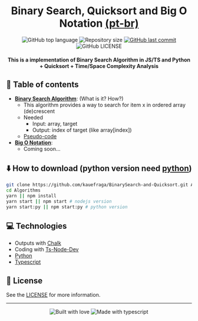 <h1 align="center">
  Binary Search, Quicksort and Big O Notation
  <a href="https://github.com/kauefraga/BinarySearch-and-Quicksort/tree/main/pt-br"
  >
    (pt-br)
  </a>
</h1>

<p align="center">
  <img
    alt="GitHub top language"
    src="https://img.shields.io/github/languages/top/kauefraga/BinarySearch-and-Quicksort.svg"
  />
  <img
    alt="Repository size"
    src="https://img.shields.io/github/repo-size/kauefraga/BinarySearch-and-Quicksort.svg"
  />
  <a href="https://github.com/kauefraga/BinarySearch-and-Quicksort/commits/main">
    <img
      alt="GitHub last commit"
      src="https://img.shields.io/github/last-commit/kauefraga/BinarySearch-and-Quicksort.svg"
    />
  </a>
  <img
    alt="GitHub LICENSE"
    src="https://img.shields.io/github/license/kauefraga/BinarySearch-and-Quicksort.svg"
  />
</p>

<h4 align="center">This is a implementation of Binary Search Algorithm in JS/TS and Python + Quicksort + Time/Space Complexity Analysis</h4>

## 📝 Table of contents
- [**Binary Search Algorithm**](https://en.wikipedia.org/wiki/Binary_search_algorithm): (What is it? How?)
  - This algorithm provides a way to search for item x in ordered array (de)crescent
  - Needed
    - Input: array, target
    - Output: index of target (like array[index])
  - [Pseudo-code](s)
- [**Big O Notation**](https://www.bigocheatsheet.com):
  - Coming soon...

## ⬇️ How to download (python version need [python](https://python.org/downloads/))
```bash
git clone https://github.com/kauefraga/BinarySearch-and-Quicksort.git Algorithms
cd Algorithms
yarn || npm install
yarn start || npm start # nodejs version
yarn start:py || npm start:py # python version
```

## 💻 Technologies

- Outputs with [Chalk](https://npmjs.com/package/chalk)
- Coding with [Ts-Node-Dev](https://npmjs.com/package/ts-node-dev)
- [Python](https://python.org)
- [Typescript](https://www.typescriptlang.org)

## 📝 License

See the [LICENSE](https://github.com/kauefraga/BinarySearch-and-Quicksort/blob/main/LICENSE) for more information.

---
<div align="center" display="flex">
  <img alt="Built with love" src="http://ForTheBadge.com/images/badges/built-with-love.svg">
  <img alt="Made with typescript" src="http://ForTheBadge.com/images/badges/made-with-typescript.svg">
</div>
